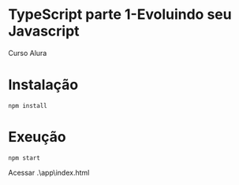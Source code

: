 # TypeScript parte 1-Evoluindo seu Javascript
Curso Alura

# Instalação
```
npm install
```

# Exeução
```
npm start
```

Acessar .\app\index.html
